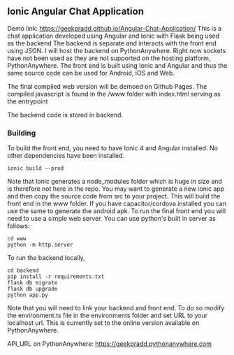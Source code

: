 ## Ionic Angular Chat Application

Demo link: https://geekpradd.github.io/Angular-Chat-Application/
This is a chat application developed using Angular and Ionic with Flask being used as the backend
The backend is separate and interacts with the front end using JSON. I will host the backend on PythonAnywhere.
Right now sockets have not been used as they are not supported on the hosting platform, PythonAnywhere.
The front end is built using Ionic and Angular and thus the same source code can be used for Android, iOS and Web.

The final compiled web version will be demoed on Github Pages. The compiled javascript is found in the /www folder with index.html serving as the entrypoint

The backend code is stored in backend.

### Building

To build the front end, you need to have Ionic 4 and Angular installed. No other dependencies have been installed.

```
ionic build --prod
```

Note that Ionic generates a node_modules folder which is huge in size and is therefore not here in the repo. You may want to generate a new ionic app and then copy the source code from src to your project.
This will build the front end in the www folder. If you have capacitor/cordova installed you can use the same to generate the android apk.
To run the final front end you will need to use a simple web server. You can use python's built in server as follows:
```
cd www
python -m http.server
```

To run the backend locally, 
```
cd backend
pip install -r requirements.txt
flask db migrate
flask db upgrade
python app.py
```

Note that you will need to link your backend and front end. To do so modify the environment.ts file in the environments folder and set URL to your localhost url. This is currently set to the online version available on PythonAnywhere.

API_URL on PythonAnywhere: https://geekpradd.pythonanywhere.com
